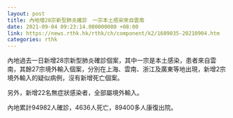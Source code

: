 ```yaml
---
layout: post
title: 內地增28宗新型肺炎確診　一宗本土感染來自雲南
date: 2021-09-04 09:23:14.000000000 +08:00
link: https://news.rthk.hk/rthk/ch/component/k2/1609035-20210904.htm
categories: rthk
---
```


內地過去一日新增28宗新型肺炎確診個案，其中一宗是本土感染，患者來自雲南，其餘27宗境外輸入個案，分別在上海、雲南、浙江及廣東等地出現，新增2宗境外輸入的疑似病例，沒有新增死亡個案。

另外，新增22名無症狀感染者，全部屬境外輸入。

內地累計94982人確診，4636人死亡，89400多人康復出院。
